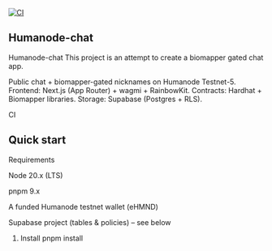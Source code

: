 [![CI](https://github.com/Cyber-preacher/humanode-chat/actions/workflows/ci.yml/badge.svg)](…)

## Humanode-chat

Humanode-chat
This project is an attempt to create a biomapper gated chat app.

Public chat + biomapper-gated nicknames on Humanode Testnet-5.
Frontend: Next.js (App Router) + wagmi + RainbowKit.
Contracts: Hardhat + Biomapper libraries.
Storage: Supabase (Postgres + RLS).

CI

## Quick start

Requirements

Node 20.x (LTS)

pnpm 9.x

A funded Humanode testnet wallet (eHMND)

Supabase project (tables & policies) – see below

1) Install
pnpm install
